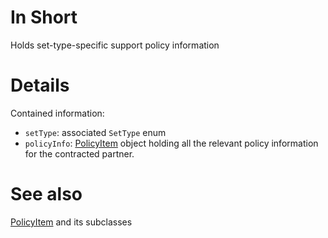 # In Short

Holds set-type-specific support policy information

# Details

Contained information:

* `setType`: associated `SetType` enum
* `policyInfo`: [PolicyItem](../Modules/PolicyItem.md) object holding all the relevant policy information for the contracted partner.

# See also

[PolicyItem](../Modules/PolicyItem.md) and its subclasses